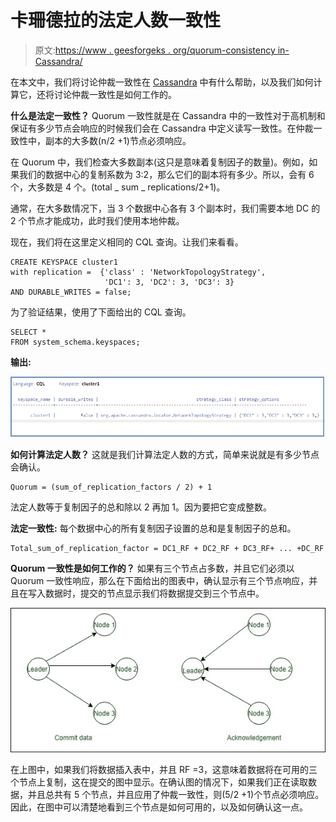 # 卡珊德拉的法定人数一致性

> 原文:[https://www . geesforgeks . org/quorum-consistency in-Cassandra/](https://www.geeksforgeeks.org/quorum-consistency-in-cassandra/)

在本文中，我们将讨论仲裁一致性在 [Cassandra](https://www.geeksforgeeks.org/introduction-to-apache-cassandra/) 中有什么帮助，以及我们如何计算它，还将讨论仲裁一致性是如何工作的。

**什么是法定一致性？**
Quorum 一致性就是在 Cassandra 中的一致性对于高机制和保证有多少节点会响应的时候我们会在 Cassandra 中定义读写一致性。在仲裁一致性中，副本的大多数(n/2 +1)节点必须响应。

在 Quorum 中，我们检查大多数副本(这只是意味着复制因子的数量)。例如，如果我们的数据中心的复制系数为 3:2，那么它们的副本将有多少。所以，会有 6 个，大多数是 4 个。(total _ sum _ replications/2+1)。

通常，在大多数情况下，当 3 个数据中心各有 3 个副本时，我们需要本地 DC 的 2 个节点才能成功，此时我们使用本地仲裁。

现在，我们将在这里定义相同的 CQL 查询。让我们来看看。

```
CREATE KEYSPACE cluster1
with replication =  {'class' : 'NetworkTopologyStrategy', 
                     'DC1': 3, 'DC2': 3, 'DC3': 3}
AND DURABLE_WRITES = false; 
```

为了验证结果，使用了下面给出的 CQL 查询。

```
SELECT * 
FROM system_schema.keyspaces; 
```

**输出:**

![](img/2288f4ae7d8478a3dab4562259941611.png)

**如何计算法定人数？**
这就是我们计算法定人数的方式，简单来说就是有多少节点会确认。

```
Quorum = (sum_of_replication_factors / 2) + 1 
```

法定人数等于复制因子的总和除以 2 再加 1。因为要把它变成整数。

**法定一致性:**
每个数据中心的所有复制因子设置的总和是复制因子的总和。

```
Total_sum_of_replication_factor = DC1_RF + DC2_RF + DC3_RF+ ... +DC_RF 

```

**Quorum 一致性是如何工作的？**
如果有三个节点占多数，并且它们必须以 Quorum 一致性响应，那么在下面给出的图表中，确认显示有三个节点响应，并且在写入数据时，提交的节点显示我们将数据提交到三个节点中。

![](img/e8cdb24345846119e5c9a1327092a292.png)

在上图中，如果我们将数据插入表中，并且 RF =3，这意味着数据将在可用的三个节点上复制，这在提交的图中显示。在确认图的情况下，如果我们正在读取数据，并且总共有 5 个节点，并且应用了仲裁一致性，则(5/2 +1)个节点必须响应。因此，在图中可以清楚地看到三个节点是如何可用的，以及如何确认这一点。